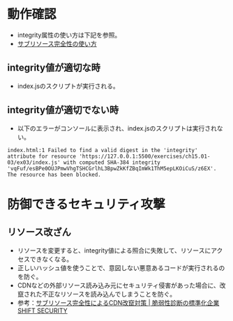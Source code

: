 # 動作確認
* integrity属性の使い方は下記を参照。
* [サブリソース完全性の使い方](https://developer.mozilla.org/ja/docs/Web/Security/Subresource_Integrity#%E3%82%B5%E3%83%96%E3%83%AA%E3%82%BD%E3%83%BC%E3%82%B9%E5%AE%8C%E5%85%A8%E6%80%A7%E3%81%AE%E4%BD%BF%E3%81%84%E6%96%B9)

## integrity値が適切な時
* index.jsのスクリプトが実行される。

## integrity値が適切でない時
* 以下のエラーがコンソールに表示され、index.jsのスクリプトは実行されない。
```
index.html:1 Failed to find a valid digest in the 'integrity' attribute for resource 'https://127.0.0.1:5500/exercises/ch15.01-03/ex03/index.js' with computed SHA-384 integrity 'vqFuf/esBPe0OUJPmwVhgTSHCGrlhL3BpwZkKfZBqImWk1ThM5epLKOiCuS/z6EX'. The resource has been blocked.
```


# 防御できるセキュリティ攻撃
## リソース改ざん
* リソースを変更すると、integrity値による照合に失敗して、リソースにアクセスできなくなる。
* 正しいハッシュ値を使うことで、意図しない悪意あるコードが実行されるのを防ぐ。
* CDNなどの外部リソース読み込み元にセキュリティ侵害があった場合に、改竄された不正なリソースを読み込んでしまうことを防ぐ。
* 参考：[サブリソース完全性によるCDN改竄対策 \| 脆弱性診断の標準化企業 SHIFT SECURITY](https://www.shiftsecurity.jp/blog/20231012-1)